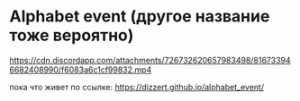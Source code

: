 # Alphabet event (другое название тоже вероятно)

https://cdn.discordapp.com/attachments/726732620657983498/816733946682408990/f6083a6c1cf99832.mp4

пока что живет по ссылке:
https://dizzert.github.io/alphabet_event/
